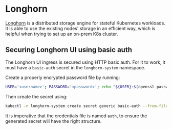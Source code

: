 # Longhorn

[Longhorn](https://longhorn.io/) is a distributed storage engine for stateful Kubernetes workloads. It is able to use the existing nodes' storage in an efficient way, which is helpful when trying to set up an on-prem K8s cluster.

## Securing Longhorn UI using basic auth

The Longhorn UI ingress is secured using HTTP basic auth. For it to work, it must have a `basic-auth` secret in the `longhorn-system` namespace.

Create a properly encrypted password file by running:

```sh
USER='<username>'; PASSWORD='<password>'; echo "${USER}:$(openssl passwd -stdin -apr1 <<< ${PASSWORD})" >> auth
```

Then create the secret using:

```sh
kubectl -n longhorn-system create secret generic basic-auth --from-file=auth
```

It is imperative that the credentials file is named `auth`, to ensure the generated secret will have the right structure.
